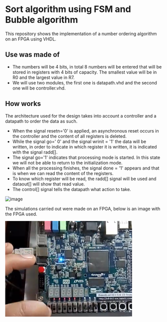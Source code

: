 # Sort algorithm using FSM and Bubble algorithm

This repository shows the implementation of a number ordering algorithm on an FPGA using VHDL.

## Use was made of

- The numbers will be 4 bits, in total 8 numbers will be entered that will be stored in registers with 4 bits of capacity. The smallest value will be in R0 and the largest value in R7.
- We will use two modules, the first one is datapath.vhd and the second one will be controller.vhd.

## How works

The architecture used for the design takes into account a controller and a datapath to order the data as such.

- When the signal resetn='0' is applied, an asynchronous reset occurs in the controller and the content of all registers is deleted.
- While the signal go=' 0' and the signal wrinit = '1' the data will be written, in order to indicate in which register it is written, it is indicated with the signal radd[].
- The signal go='1' indicates that processing mode is started. In this state we will not be able to return to the initialization mode.
- When all the processing finishes, the signal done = '1' appears and that is when we can read the content of the registers.
- To know which register will be read, the radd[] signal will be used and dataout[] will show that read value.
- The control[] signal tells the datapath what action to take.

![image](https://user-images.githubusercontent.com/63620889/189761283-3f0a5cf7-73de-4d07-9618-2e6863629c83.png)


The simulations carried out were made on an FPGA, below is an image with the FPGA used.

![Simulación](/image/simulation.png "Simulado en una FPGA")
